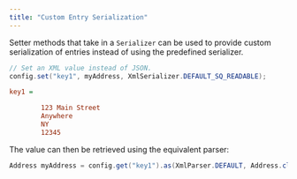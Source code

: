 ```yaml
---
title: "Custom Entry Serialization"
---
```


Setter methods that take in a `Serializer` can be used to provide custom serialization of entries instead of using the predefined serializer.

```java
// Set an XML value instead of JSON.
config.set("key1", myAddress, XmlSerializer.DEFAULT_SQ_READABLE);
```

```ini
key1 =

        123 Main Street
        Anywhere
        NY
        12345
```
The value can then be retrieved using the equivalent parser:

```java
Address myAddress = config.get("key1").as(XmlParser.DEFAULT, Address.class).orElse(null);
```
